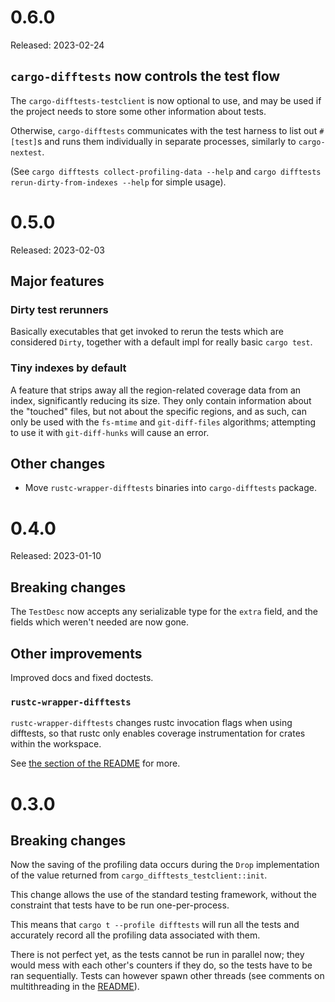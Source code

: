 # 0.6.0

Released: 2023-02-24

## `cargo-difftests` now controls the test flow

The `cargo-difftests-testclient` is now optional to use,
and may be used if the project needs to store some other
information about tests.

Otherwise, `cargo-difftests` communicates with the test
harness to list out `#[test]`s and runs them individually
in separate processes, similarly to `cargo-nextest`.

(See `cargo difftests collect-profiling-data --help` and `cargo difftests rerun-dirty-from-indexes --help` for simple usage).

# 0.5.0

Released: 2023-02-03

## Major features

### Dirty test rerunners

Basically executables that get invoked to rerun the tests which
are considered `Dirty`, together with a default impl for really
basic `cargo test`.

### Tiny indexes by default

A feature that strips away all the region-related coverage data
from an index, significantly reducing its size. They only contain
information about the "touched" files, but not about the specific
regions, and as such, can only be used with the `fs-mtime` and
`git-diff-files` algorithms; attempting to use it with `git-diff-hunks`
will cause an error.

## Other changes

- Move `rustc-wrapper-difftests` binaries into `cargo-difftests` package.

# 0.4.0

Released: 2023-01-10

## Breaking changes

The `TestDesc` now accepts any serializable type for the `extra` field,
and the fields which weren't needed are now gone.

## Other improvements

Improved docs and fixed doctests.

### `rustc-wrapper-difftests`

`rustc-wrapper-difftests` changes rustc invocation flags when
using difftests, so that rustc only enables coverage
instrumentation for crates within the workspace.

See [the section of the README](README.md#rustc-wrapper-difftests) for more.

# 0.3.0

## Breaking changes
Now the saving of the profiling data occurs during the `Drop`
implementation of the value returned from
`cargo_difftests_testclient::init`.

This change allows the use of the standard testing framework,
without the constraint that tests have to be run one-per-process.

This means that `cargo t --profile difftests` will run all the tests
and accurately record all the profiling data associated with them.

There is not perfect yet, as the tests cannot be run in parallel now;
they would mess with each other's counters if they do, so the tests
have to be ran sequentially. Tests can however spawn other threads 
(see comments on multithreading in the [README](README.md)).
